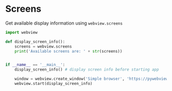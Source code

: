 # Screens


Get available display information using `webview.screens`

``` python
import webview

def display_screen_info():
    screens = webview.screens
    print('Available screens are: ' + str(screens))


if __name__ == '__main__':
    display_screen_info() # display screen info before starting app

    window = webview.create_window('Simple browser', 'https://pywebview.flowrl.com/hello')
    webview.start(display_screen_info)
```
